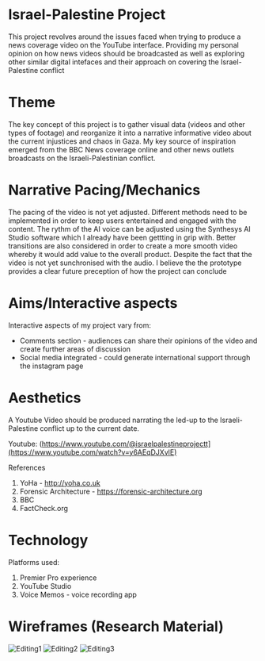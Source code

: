 # Israel-Palestine Project
This project revolves around the issues faced when trying to produce a news coverage video on the YouTube interface. Providing my personal opinion on how news videos should be broadcasted as well as exploring other similar digital intefaces and their approach on covering the Israel-Palestine conflict

# Theme  

The key concept of this project is to gather visual data (videos and other types of footage) and reorganize it into a narrative informative video about the current injustices and chaos in Gaza. My key source of inspiration emerged from the BBC News coverage online and other news outlets broadcasts on the Israeli-Palestinian conflict.

# Narrative Pacing/Mechanics  
The pacing of the video is not yet adjusted. Different methods need to be implemented in order to keep users entertained and engaged with the content. The rythm of the AI voice can be adjusted using the Synthesys AI Studio software which I already have been gettting in grip with. Better transitions are also considered in order to create a more smooth video whereby it would add value to the overall product. Despite the fact that the video is not yet sunchronised with the audio. I believe the the prototype provides a clear future preception of how the project can conclude
# Aims/Interactive aspects  

Interactive aspects of my project vary from:
- Comments section - audiences can share their opinions of the video and create further areas of discussion
- Social media integrated - could generate international support through the instagram page


# Aesthetics
A Youtube Video should be produced narrating the led-up to the Israeli-Palestine conflict up to the current date.

Youtube:
(https://www.youtube.com/@israelpalestineprojectt](https://www.youtube.com/watch?v=y6AEqDJXvlE)

References
1. YoHa - http://yoha.co.uk
2. Forensic Architecture - https://forensic-architecture.org
3. BBC
4. FactCheck.org

# Technology 

Platforms used:
1. Premier Pro experience
2. YouTube Studio
3. Voice Memos - voice recording app

# Wireframes (Research Material)
![Editing1]((https://github.com/panosleontsinis/Palestine-Project-Draft/blob/main/Screenshot%202024-01-11%20at%2016.54.27.png))
![Editing2]((https://github.com/panosleontsinis/Palestine-Project-Draft/blob/main/Screenshot%202024-01-11%20at%2016.54.27.png))
![Editing3]((https://github.com/panosleontsinis/Palestine-Project-Draft/blob/main/Screenshot%202024-01-11%20at%2016.54.27.png))
